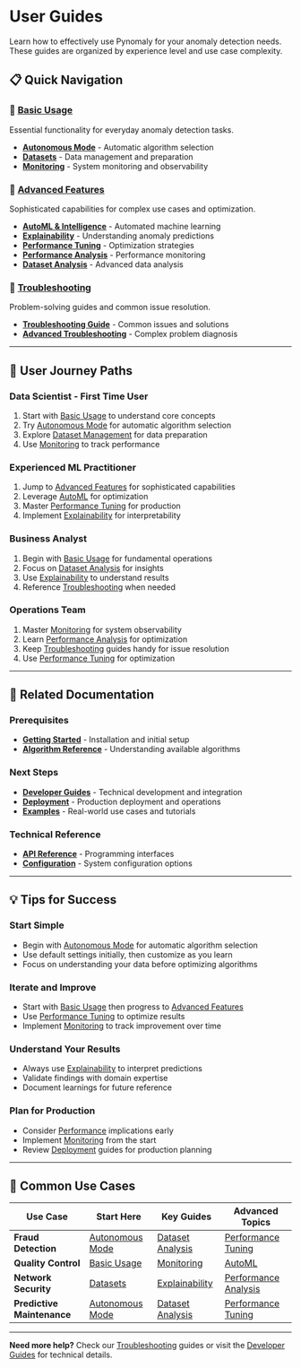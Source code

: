 # User Guides

Learn how to effectively use Pynomaly for your anomaly detection needs. These guides are organized by experience level and use case complexity.

## 📋 Quick Navigation

### 🏁 **[Basic Usage](basic-usage/)** 
Essential functionality for everyday anomaly detection tasks.
- **[Autonomous Mode](basic-usage/autonomous-mode.md)** - Automatic algorithm selection
- **[Datasets](basic-usage/datasets.md)** - Data management and preparation
- **[Monitoring](basic-usage/monitoring.md)** - System monitoring and observability

### 🚀 **[Advanced Features](advanced-features/)**
Sophisticated capabilities for complex use cases and optimization.
- **[AutoML & Intelligence](advanced-features/automl-and-intelligence.md)** - Automated machine learning
- **[Explainability](advanced-features/explainability.md)** - Understanding anomaly predictions
- **[Performance Tuning](advanced-features/performance-tuning.md)** - Optimization strategies
- **[Performance Analysis](advanced-features/performance.md)** - Performance monitoring
- **[Dataset Analysis](advanced-features/dataset-analysis-guide.md)** - Advanced data analysis

### 🔧 **[Troubleshooting](troubleshooting/)**
Problem-solving guides and common issue resolution.
- **[Troubleshooting Guide](troubleshooting/troubleshooting.md)** - Common issues and solutions
- **[Advanced Troubleshooting](troubleshooting/troubleshooting-guide.md)** - Complex problem diagnosis

---

## 🎯 User Journey Paths

### **Data Scientist - First Time User**
1. Start with [Basic Usage](basic-usage/) to understand core concepts
2. Try [Autonomous Mode](basic-usage/autonomous-mode.md) for automatic algorithm selection
3. Explore [Dataset Management](basic-usage/datasets.md) for data preparation
4. Use [Monitoring](basic-usage/monitoring.md) to track performance

### **Experienced ML Practitioner**
1. Jump to [Advanced Features](advanced-features/) for sophisticated capabilities
2. Leverage [AutoML](advanced-features/automl-and-intelligence.md) for optimization
3. Master [Performance Tuning](advanced-features/performance-tuning.md) for production
4. Implement [Explainability](advanced-features/explainability.md) for interpretability

### **Business Analyst**
1. Begin with [Basic Usage](basic-usage/) for fundamental operations
2. Focus on [Dataset Analysis](advanced-features/dataset-analysis-guide.md) for insights
3. Use [Explainability](advanced-features/explainability.md) to understand results
4. Reference [Troubleshooting](troubleshooting/) when needed

### **Operations Team**
1. Master [Monitoring](basic-usage/monitoring.md) for system observability
2. Learn [Performance Analysis](advanced-features/performance.md) for optimization
3. Keep [Troubleshooting](troubleshooting/) guides handy for issue resolution
4. Use [Performance Tuning](advanced-features/performance-tuning.md) for optimization

---

## 🔗 Related Documentation

### **Prerequisites**
- **[Getting Started](../getting-started/)** - Installation and initial setup
- **[Algorithm Reference](../reference/algorithms/)** - Understanding available algorithms

### **Next Steps**
- **[Developer Guides](../developer-guides/)** - Technical development and integration
- **[Deployment](../deployment/)** - Production deployment and operations
- **[Examples](../examples/)** - Real-world use cases and tutorials

### **Technical Reference**
- **[API Reference](../developer-guides/api-integration/)** - Programming interfaces
- **[Configuration](../reference/configuration/)** - System configuration options

---

## 💡 Tips for Success

### **Start Simple**
- Begin with [Autonomous Mode](basic-usage/autonomous-mode.md) for automatic algorithm selection
- Use default settings initially, then customize as you learn
- Focus on understanding your data before optimizing algorithms

### **Iterate and Improve**
- Start with [Basic Usage](basic-usage/) then progress to [Advanced Features](advanced-features/)
- Use [Performance Tuning](advanced-features/performance-tuning.md) to optimize results
- Implement [Monitoring](basic-usage/monitoring.md) to track improvement over time

### **Understand Your Results**
- Always use [Explainability](advanced-features/explainability.md) to interpret predictions
- Validate findings with domain expertise
- Document learnings for future reference

### **Plan for Production**
- Consider [Performance](advanced-features/performance.md) implications early
- Implement [Monitoring](basic-usage/monitoring.md) from the start
- Review [Deployment](../deployment/) guides for production planning

---

## 🎯 Common Use Cases

| Use Case | Start Here | Key Guides | Advanced Topics |
|----------|------------|------------|-----------------|
| **Fraud Detection** | [Autonomous Mode](basic-usage/autonomous-mode.md) | [Dataset Analysis](advanced-features/dataset-analysis-guide.md) | [Performance Tuning](advanced-features/performance-tuning.md) |
| **Quality Control** | [Basic Usage](basic-usage/) | [Monitoring](basic-usage/monitoring.md) | [AutoML](advanced-features/automl-and-intelligence.md) |
| **Network Security** | [Datasets](basic-usage/datasets.md) | [Explainability](advanced-features/explainability.md) | [Performance Analysis](advanced-features/performance.md) |
| **Predictive Maintenance** | [Autonomous Mode](basic-usage/autonomous-mode.md) | [Dataset Analysis](advanced-features/dataset-analysis-guide.md) | [Performance Tuning](advanced-features/performance-tuning.md) |

---

**Need more help?** Check our [Troubleshooting](troubleshooting/) guides or visit the [Developer Guides](../developer-guides/) for technical details.